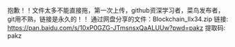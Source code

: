 抱歉！！文件太多不能直接拖，第一次上传，github资深学习者，菜鸟发布者，git用不熟，链接是永久的！！
通过网盘分享的文件：Blockchain_llx34.zip
链接: https://pan.baidu.com/s/10xP0GZG-JTmsnsxQaALUUw?pwd=pakz 提取码: pakz 
